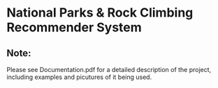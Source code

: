 # National Parks & Rock Climbing Recommender System

## Note: 
Please see Documentation.pdf for a detailed description of the project, including examples and picutures of it being used.
